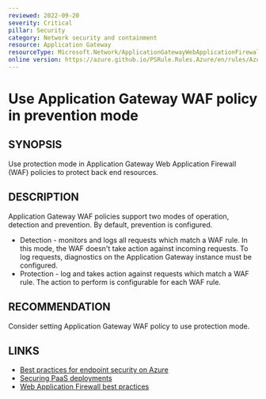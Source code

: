 ```yaml
---
reviewed: 2022-09-20
severity: Critical
pillar: Security
category: Network security and containment
resource: Application Gateway
resourceType: Microsoft.Network/ApplicationGatewayWebApplicationFirewallPolicies
online version: https://azure.github.io/PSRule.Rules.Azure/en/rules/Azure.AppGwWAF.PreventionMode/
---
```


# Use Application Gateway WAF policy in prevention mode

## SYNOPSIS

Use protection mode in Application Gateway Web Application Firewall (WAF) policies to protect back end resources.

## DESCRIPTION

Application Gateway WAF policies support two modes of operation, detection and prevention.
By default, prevention is configured.

- Detection - monitors and logs all requests which match a WAF rule.
In this mode, the WAF doesn't take action against incoming requests.
To log requests, diagnostics on the Application Gateway instance must be configured.
- Protection - log and takes action against requests which match a WAF rule.
The action to perform is configurable for each WAF rule.

## RECOMMENDATION

Consider setting Application Gateway WAF policy to use protection mode.

## LINKS

- [Best practices for endpoint security on Azure](https://learn.microsoft.com/azure/architecture/framework/security/design-network-endpoints)
- [Securing PaaS deployments](https://learn.microsoft.com/azure/security/fundamentals/paas-deployments#install-a-web-application-firewall)
- [Web Application Firewall best practices](https://learn.microsoft.com/azure/web-application-firewall/ag/best-practices)

